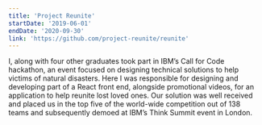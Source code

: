 ```yaml
---
title: 'Project Reunite'
startDate: '2019-06-01'
endDate: '2020-09-30'
link: 'https://github.com/project-reunite/reunite'
---
```


I, along with four other graduates took part in IBM’s Call for Code hackathon, an event focused on designing technical solutions to help victims of natural disasters. Here I was responsible for designing and developing part of a React front end, alongside promotional videos, for an application to help reunite lost loved ones. Our solution was well received and placed us in the top five of the world-wide competition out of 138 teams and subsequently demoed at IBM’s Think Summit event in London.